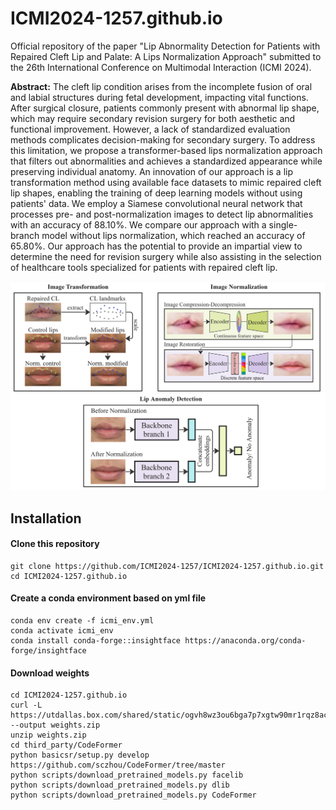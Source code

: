 # ICMI2024-1257.github.io
Official repository of the paper "Lip Abnormality Detection for Patients with Repaired Cleft Lip and Palate: A Lips Normalization Approach" submitted to the 26th International Conference on Multimodal Interaction (ICMI 2024).

<p class="lead"> <b>Abstract:</b> The cleft lip condition arises from the incomplete fusion of oral and labial structures during fetal development, impacting vital functions. After surgical closure, patients commonly present with abnormal lip shape, which may require secondary revision surgery for both aesthetic and functional improvement. However, a lack of standardized evaluation methods complicates decision-making for secondary surgery. To address this limitation, we propose a transformer-based lips normalization approach that filters out abnormalities and achieves a standardized appearance while preserving individual anatomy. An innovation of our approach is a lip transformation method using available face datasets to mimic repaired cleft lip shapes, enabling the training of deep learning models without using patients' data. We employ a Siamese convolutional neural network that processes pre- and post-normalization images to detect lip abnormalities with an accuracy of 88.10%. We compare our approach with a single-branch model without lips normalization, which reached an accuracy of 65.80%. Our approach has the potential to provide an impartial view to determine the need for revision surgery while also assisting in the selection of healthcare tools specialized for patients with repaired cleft lip.</p>

![Visual Abstract](ICMI_visual_abstract.jpg)

## Installation

#### Clone this repository
```
git clone https://github.com/ICMI2024-1257/ICMI2024-1257.github.io.git
cd ICMI2024-1257.github.io
```

#### Create a conda environment based on yml file
```
conda env create -f icmi_env.yml
conda activate icmi_env
conda install conda-forge::insightface https://anaconda.org/conda-forge/insightface
```
#### Download weights
```
cd ICMI2024-1257.github.io
curl -L  https://utdallas.box.com/shared/static/ogvh8wz3ou6bga7p7xgtw90mr1rqz8ac --output weights.zip
unzip weights.zip 
cd third_party/CodeFormer
python basicsr/setup.py develop https://github.com/sczhou/CodeFormer/tree/master
python scripts/download_pretrained_models.py facelib
python scripts/download_pretrained_models.py dlib 
python scripts/download_pretrained_models.py CodeFormer
```
